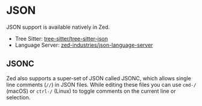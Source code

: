 # JSON

JSON support is available natively in Zed.

- Tree Sitter: [tree-sitter/tree-sitter-json](https://github.com/tree-sitter/tree-sitter-json)
- Language Server: [zed-industries/json-language-server](https://github.com/zed-industries/json-language-server)

## JSONC

Zed also supports a super-set of JSON called JSONC, which allows single line comments (`//`) in JSON files.
While editing these files you can use `cmd-/` (macOS) or `ctrl-/` (Linux) to toggle comments on the current line or selection.

<!--
TBD: JSONC Example for how to use `file_types`
TBD: Add formatter (prettier) settings (autoformat, tab_size, etc)
TBD: Document JSON Schema features of Zed
-->
